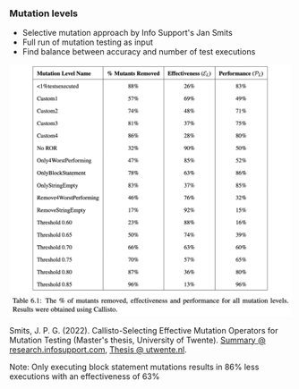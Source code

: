 ### Mutation levels

<div class="kc-flex kc-columns kc-vertical-center kc-gap5">
<div>

- Selective mutation approach by Info Support's Jan Smits
- Full run of mutation testing as input
- Find balance between accuracy and number of test executions

</div>

![Mutation levels](/img/mutation-levels.png)

</div>

Smits, J. P. G. (2022). Callisto-Selecting Effective Mutation Operators for Mutation Testing (Master's thesis, University of Twente).
[Summary @ research.infosupport.com](https://research.infosupport.com/publications/callisto-selecting-effective-mutation-operators-for-mutation-testing/),
[Thesis @ utwente.nl](https://essay.utwente.nl/89294/).
<!-- .element: class="kc-smaller" -->

Note: Only executing block statement mutations results in 86% less executions with an effectiveness of 63%

